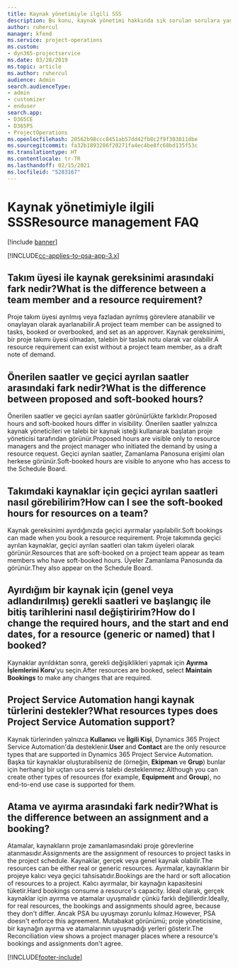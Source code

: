 ```yaml
---
title: Kaynak yönetimiyle ilgili SSS
description: Bu konu, kaynak yönetimi hakkında sık sorulan sorulara yanıt sağlar.
author: ruhercul
manager: kfend
ms.service: project-operations
ms.custom:
- dyn365-projectservice
ms.date: 03/28/2019
ms.topic: article
ms.author: ruhercul
audience: Admin
search.audienceType:
- admin
- customizer
- enduser
search.app:
- D365CE
- D365PS
- ProjectOperations
ms.openlocfilehash: 20562b98ccc8451ab57dd42fb8c2f9f303811dbe
ms.sourcegitcommit: fa32b1893286f20271fa4ec4be8fc68bd135f53c
ms.translationtype: HT
ms.contentlocale: tr-TR
ms.lasthandoff: 02/15/2021
ms.locfileid: "5283167"
---
```

# <a name="resource-management-faq"></a><span data-ttu-id="ba36f-103">Kaynak yönetimiyle ilgili SSS</span><span class="sxs-lookup"><span data-stu-id="ba36f-103">Resource management FAQ</span></span>

[!include [banner](../includes/psa-now-project-operations.md)]

[!INCLUDE[cc-applies-to-psa-app-3.x](../includes/cc-applies-to-psa-app-3x.md)]

## <a name="what-is-the-difference-between-a-team-member-and-a-resource-requirement"></a><span data-ttu-id="ba36f-104">Takım üyesi ile kaynak gereksinimi arasındaki fark nedir?</span><span class="sxs-lookup"><span data-stu-id="ba36f-104">What is the difference between a team member and a resource requirement?</span></span>

<span data-ttu-id="ba36f-105">Proje takım üyesi ayrılmış veya fazladan ayrılmış görevlere atanabilir ve onaylayan olarak ayarlanabilir.</span><span class="sxs-lookup"><span data-stu-id="ba36f-105">A project team member can be assigned to tasks, booked or overbooked, and set as an approver.</span></span> <span data-ttu-id="ba36f-106">Kaynak gereksinimi, bir proje takımı üyesi olmadan, talebin bir taslak notu olarak var olabilir.</span><span class="sxs-lookup"><span data-stu-id="ba36f-106">A resource requirement can exist without a project team member, as a draft note of demand.</span></span> 

## <a name="what-is-the-difference-between-proposed-and-soft-booked-hours"></a><span data-ttu-id="ba36f-107">Önerilen saatler ve geçici ayrılan saatler arasındaki fark nedir?</span><span class="sxs-lookup"><span data-stu-id="ba36f-107">What is the difference between proposed and soft-booked hours?</span></span>

<span data-ttu-id="ba36f-108">Önerilen saatler ve geçici ayrılan saatler görünürlükte farklıdır.</span><span class="sxs-lookup"><span data-stu-id="ba36f-108">Proposed hours and soft-booked hours differ in visibility.</span></span> <span data-ttu-id="ba36f-109">Önerilen saatler yalnızca kaynak yöneticileri ve talebi bir kaynak isteği kullanarak başlatan proje yöneticisi tarafından görünür.</span><span class="sxs-lookup"><span data-stu-id="ba36f-109">Proposed hours are visible only to resource managers and the project manager who initiated the demand by using a resource request.</span></span> <span data-ttu-id="ba36f-110">Geçici ayrılan saatler, Zamanlama Panosuna erişimi olan herkese görünür.</span><span class="sxs-lookup"><span data-stu-id="ba36f-110">Soft-booked hours are visible to anyone who has access to the Schedule Board.</span></span>

## <a name="how-can-i-see-the-soft-booked-hours-for-resources-on-a-team"></a><span data-ttu-id="ba36f-111">Takımdaki kaynaklar için geçici ayrılan saatleri nasıl görebilirim?</span><span class="sxs-lookup"><span data-stu-id="ba36f-111">How can I see the soft-booked hours for resources on a team?</span></span>

<span data-ttu-id="ba36f-112">Kaynak gereksinimi ayırdığınızda geçici ayırmalar yapılabilir.</span><span class="sxs-lookup"><span data-stu-id="ba36f-112">Soft bookings can made when you book a resource requirement.</span></span> <span data-ttu-id="ba36f-113">Proje takımında geçici ayrılan kaynaklar, geçici ayrılan saatleri olan takım üyeleri olarak görünür.</span><span class="sxs-lookup"><span data-stu-id="ba36f-113">Resources that are soft-booked on a project team appear as team members who have soft-booked hours.</span></span> <span data-ttu-id="ba36f-114">Üyeler Zamanlama Panosunda da görünür.</span><span class="sxs-lookup"><span data-stu-id="ba36f-114">They also appear on the Schedule Board.</span></span>

## <a name="how-do-i-change-the-required-hours-and-the-start-and-end-dates-for-a-resource-generic-or-named-that-i-booked"></a><span data-ttu-id="ba36f-115">Ayırdığım bir kaynak için (genel veya adlandırılmış) gerekli saatleri ve başlangıç ile bitiş tarihlerini nasıl değiştiririm?</span><span class="sxs-lookup"><span data-stu-id="ba36f-115">How do I change the required hours, and the start and end dates, for a resource (generic or named) that I booked?</span></span>

<span data-ttu-id="ba36f-116">Kaynaklar ayrıldıktan sonra, gerekli değişiklikleri yapmak için **Ayırma İşlemlerini Koru**'yu seçin.</span><span class="sxs-lookup"><span data-stu-id="ba36f-116">After resources are booked, select **Maintain Bookings** to make any changes that are required.</span></span>

## <a name="what-resources-types-does-project-service-automation-support"></a><span data-ttu-id="ba36f-117">Project Service Automation hangi kaynak türlerini destekler?</span><span class="sxs-lookup"><span data-stu-id="ba36f-117">What resources types does Project Service Automation support?</span></span>

<span data-ttu-id="ba36f-118">Kaynak türlerinden yalnızca **Kullanıcı** ve **İlgili Kişi**, Dynamics 365 Project Service Automation'da desteklenir.</span><span class="sxs-lookup"><span data-stu-id="ba36f-118">**User** and **Contact** are the only resource types that are supported in Dynamics 365 Project Service Automation.</span></span> <span data-ttu-id="ba36f-119">Başka tür kaynaklar oluşturabilseniz de (örneğin, **Ekipman** ve **Grup**) bunlar için herhangi bir uçtan uca servis talebi desteklenmez.</span><span class="sxs-lookup"><span data-stu-id="ba36f-119">Although you can create other types of resources (for example, **Equipment** and **Group**), no end-to-end use case is supported for them.</span></span>

## <a name="what-is-the-difference-between-an-assignment-and-a-booking"></a><span data-ttu-id="ba36f-120">Atama ve ayırma arasındaki fark nedir?</span><span class="sxs-lookup"><span data-stu-id="ba36f-120">What is the difference between an assignment and a booking?</span></span>

<span data-ttu-id="ba36f-121">Atamalar, kaynakların proje zamanlamasındaki proje görevlerine atanmasıdır.</span><span class="sxs-lookup"><span data-stu-id="ba36f-121">Assignments are the assignment of resources to project tasks in the project schedule.</span></span> <span data-ttu-id="ba36f-122">Kaynaklar, gerçek veya genel kaynak olabilir.</span><span class="sxs-lookup"><span data-stu-id="ba36f-122">The resources can be either real or generic resources.</span></span> <span data-ttu-id="ba36f-123">Ayırmalar, kaynakların bir projeye kalıcı veya geçici tahsisatıdır.</span><span class="sxs-lookup"><span data-stu-id="ba36f-123">Bookings are the hard or soft allocation of resources to a project.</span></span> <span data-ttu-id="ba36f-124">Kalıcı ayırmalar, bir kaynağın kapasitesini tüketir.</span><span class="sxs-lookup"><span data-stu-id="ba36f-124">Hard bookings consume a resource's capacity.</span></span> <span data-ttu-id="ba36f-125">İdeal olarak, gerçek kaynaklar için ayırma ve atamalar uyuşmalıdır çünkü farklı değillerdir.</span><span class="sxs-lookup"><span data-stu-id="ba36f-125">Ideally, for real resources, the bookings and assignments should agree, because they don't differ.</span></span> <span data-ttu-id="ba36f-126">Ancak PSA bu uyuşmayı zorunlu kılmaz.</span><span class="sxs-lookup"><span data-stu-id="ba36f-126">However, PSA doesn't enforce this agreement.</span></span> <span data-ttu-id="ba36f-127">Mutabakat görünümü; proje yöneticisine, bir kaynağın ayırma ve atamalarının uyuşmadığı yerleri gösterir.</span><span class="sxs-lookup"><span data-stu-id="ba36f-127">The Reconciliation view shows a project manager places where a resource's bookings and assignments don't agree.</span></span>


[!INCLUDE[footer-include](../includes/footer-banner.md)]